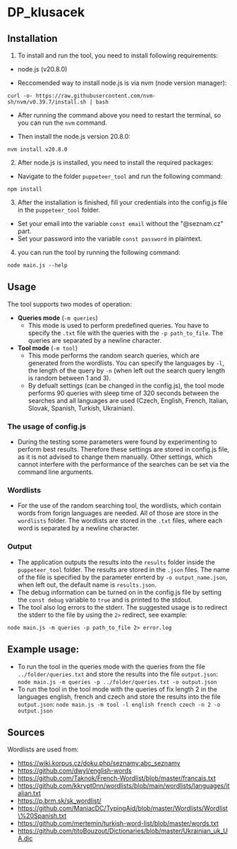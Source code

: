 # DP_klusacek

## Installation
1) To install and run the tool, you need to install following requirements:
- node.js (v20.8.0)

- Reccomended way to install node.js is via nvm (node version manager):

```curl -o- https://raw.githubusercontent.com/nvm-sh/nvm/v0.39.7/install.sh | bash```

- After running the command above you need to restart the terminal, so you can run the `nvm` command.

- Then install the node.js version 20.8.0:

```nvm install v20.8.0```

2) After node.js is installed, you need to install the required packages:
- Navigate to the folder `puppeteer_tool` and run the following command:

```npm install```

3) After the installation is finished, fill your credentials into the config.js file in the `puppeteer_tool` folder.
- Set your email into the variable `const email` without the "@seznam.cz" part.
- Set your password into the variable `const password` in plaintext.

4) you can run the tool by running the following command:

```node main.js --help```

## Usage
The tool supports two modes of operation:
- **Queries mode** (`-m queries`)
    - This mode is used to perform predefined queries. You have to specify the `.txt` file with the queries with the `-p path_to_file`. The queries are separated by a newline character.
- **Tool mode** (`-m tool`)
    - This mode performs the random search queries, which are generated from the wordlists. You can specify the languages by `-l`, the length of the query by `-n` (when left out the search query length is random between 1 and 3).
    - By defualt settings (can be changed in the config.js), the tool mode performs 90 queries with sleep time of 320 seconds between the searches and all languages are used (Czech, English, French, Italian, Slovak, Spanish, Turkish, Ukrainian).

### The usage of config.js
- During the testing some parameters were found by experimenting to perform best results. Therefore these settings are stored in config.js file, as it is not advised to change them manually. Other settings, which cannot interfere with the performance of the searches can be set via the command line arguments.


### Wordlists
- For the use of the random searching tool, the wordlists, which contain words from forign languages are needed. All of those are store in the `wordlists` folder. The wordlists are stored in the `.txt` files, where each word is separated by a newline character.

### Output
- The application outputs the results into the `results` folder inside the `puppeteer_tool` folder. The results are stored in the `.json` files. The name of the file is specified by the parameter enrterd by `-o output_name.json`, when left out, the default name is `results.json`.
- The debug information can be turned on in the config.js file by setting the `const debug` variable to `true` and is printed to the stdout.
- The tool also log errors to the stderr. The suggested usage is to redirect the stderr to the file by using the `2>` redirect, see example:

```node main.js -m queries -p path_to_file 2> error.log```

## Example usage:
- To run the tool in the queries mode with the queries from the file `../folder/queries.txt` and store the results into the file `output.json`:
```node main.js -m queries -p ../folder/queries.txt -o output.json```
- To run the tool in the tool mode with the queries of fix length 2 in the languages english, french and czech and store the results into the file `output.json`:
```node main.js -m tool -l english french czech -n 2 -o output.json```

## Sources
Wordlists are used from:
- https://wiki.korpus.cz/doku.php/seznamy:abc_seznamy
- https://github.com/dwyl/english-words
- https://github.com/Taknok/French-Wordlist/blob/master/francais.txt
- https://github.com/kkrypt0nn/wordlists/blob/main/wordlists/languages/italian.txt
- https://p.brm.sk/sk_wordlist/
- https://github.com/ManiacDC/TypingAid/blob/master/Wordlists/Wordlist\%20Spanish.txt
- https://github.com/mertemin/turkish-word-list/blob/master/words.txt
- https://github.com/titoBouzout/Dictionaries/blob/master/Ukrainian_uk_UA.dic
